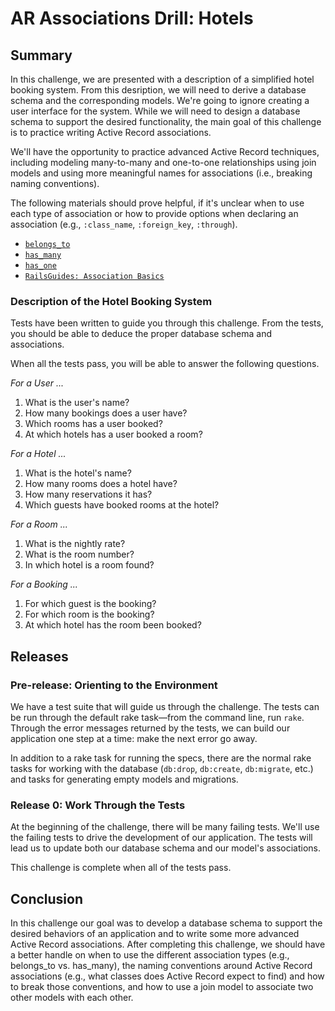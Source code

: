# AR Associations Drill:  Hotels

## Summary

In this challenge, we are presented with a description of a simplified hotel booking system.  From this desription, we will need to derive a database schema and the corresponding models.  We're going to ignore creating a user interface for the system.  While we will need to design a database schema to support the desired functionality, the main goal of this challenge is to practice writing Active Record associations.

We'll have the opportunity to practice advanced Active Record techniques, including modeling many-to-many and one-to-one relationships using join models and using more meaningful names for associations (i.e., breaking naming conventions).

The following materials should prove helpful, if it's unclear when to use each type of association or how to provide options when declaring an association (e.g., `:class_name`, `:foreign_key`, `:through`).

- [`belongs_to`](http://apidock.com/rails/ActiveRecord/Associations/ClassMethods/belongs_to)
- [`has_many`](http://apidock.com/rails/ActiveRecord/Associations/ClassMethods/has_many)
- [	`has_one`](http://apidock.com/rails/v4.1.8/ActiveRecord/Associations/ClassMethods/has_one)
- [`RailsGuides: Association Basics`](http://guides.rubyonrails.org/association_basics.html)

### Description of the Hotel Booking System

Tests have been written to guide you through this challenge.  From the tests, you should be able to deduce the proper database schema and associations.

When all the tests pass, you will be able to answer the following questions.


*For a User ...*

1. What is the user's name?
2. How many bookings does a user have?
3. Which rooms has a user booked?
4. At which hotels has a user booked a room?


*For a Hotel ...*

1. What is the hotel's name?
2. How many rooms does a hotel have?
3. How many reservations it has?
4. Which guests have booked rooms at the hotel?

*For a Room ...*

1. What is the nightly rate?
2. What is the room number?
3. In which hotel is a room found?

*For a Booking ...*

1. For which guest is the booking?
2. For which room is the booking?
3. At which hotel has the room been booked?

## Releases

### Pre-release:  Orienting to the Environment

We have a test suite that will guide us through the challenge.  The tests can be run through the default rake task—from the command line, run `rake`.  Through the error messages returned by the tests, we can build our application one step at a time: make the next error go away.

In addition to a rake task for running the specs, there are the normal rake tasks for working with the database (`db:drop`, `db:create`, `db:migrate`, etc.) and tasks for generating empty models and migrations.

### Release 0:  Work Through the Tests

At the beginning of the challenge, there will be many failing tests.  We'll use the failing tests to drive the development of our application.  The tests will lead us to update both our database schema and our model's associations.

This challenge is complete when all of the tests pass.

## Conclusion

In this challenge our goal was to develop a database schema to support the desired behaviors of an application and to write some more advanced Active Record associations.  After completing this challenge, we should have a better handle on when to use the different association types (e.g., belongs_to vs. has_many), the naming conventions around Active Record associations (e.g., what classes does Active Record expect to find) and how to break those conventions, and how to use a join model to associate two other models with each other.